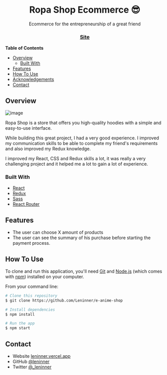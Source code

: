 <h1 align="center">Ropa Shop Ecommerce 😎</h1>

<div align="center">
   Ecommerce for the entrepreneurship of a great friend
</div>

<div align="center">
  <h3>
    <a href="https://ropa-shop.vercel.app/">
      Site
    </a>
  </h3>
</div>

<!-- TABLE OF CONTENTS -->

**Table of Contents**

- [Overview](#overview)
  - [Built With](#built-with)
- [Features](#features)
- [How To Use](#how-to-use)
- [Acknowledgements](#acknowledgements)
- [Contact](#contact)

<!-- OVERVIEW -->

## Overview

![image](https://user-images.githubusercontent.com/67031243/158027977-a4a23c0f-f8d9-423e-bf2a-798085b24018.png)

Ropa Shop is a store that offers you high-quality hoodies with a simple and easy-to-use interface.

While building this great project, I had a very good experience. I improved my communication skills to be able to complete my friend's requirements and also improved my Redux knowledge.

I improved my React, CSS and Redux skills a lot, it was really a very challenging project and it helped me a lot to gain a lot of experience.

### Built With

<!-- This section should list any major frameworks that you built your project using. Here are a few examples.-->

- [React](https://reactjs.org/)
- [Redux](https://redux.js.org/)
- [Sass](https://sass-lang.com/)
- [React Router](https://reactrouter.com/)

## Features

<!-- List the features of your application or follow the template. Don't share the figma file here :) -->
- The user can choose X amount of products
- The user can see the summary of his purchase before starting the payment process.

## How To Use

<!-- Example: -->

To clone and run this application, you'll need [Git](https://git-scm.com) and [Node.js](https://nodejs.org/en/download/) (which comes with [npm](http://npmjs.com)) installed on your computer.

From your command line:

```bash
# Clone this repository
$ git clone https://github.com/Leninner/e-anime-shop

# Install dependencies
$ npm install

# Run the app
$ npm start
```

## Contact

- Website [leninner.vercel.app](https://leninner.vercel.app)
- GitHub [@leninner](https://github.com/leninner)
- Twitter [@\_leninner](https://twitter.com/_leninner)

